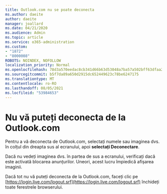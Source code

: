 ```yaml
---
title: Outlook.com nu se poate deconecta
ms.author: daeite
author: daeite
manager: joallard
ms.date: 04/21/2020
ms.audience: Admin
ms.topic: article
ms.service: o365-administration
ms.custom:
- "1872"
- "8000008"
ROBOTS: NOINDEX, NOFOLLOW
localization_priority: Normal
ms.openlocfilehash: 78d3a570eedac8cb341d66b63d53048a7ba57a502bff63dfaa2148e087390289
ms.sourcegitcommit: b5f7da89a650d2915dc652449623c78be6247175
ms.translationtype: MT
ms.contentlocale: ro-RO
ms.lasthandoff: 08/05/2021
ms.locfileid: "53984653"
---
```

# <a name="unable-to-sign-out-of-outlookcom"></a>Nu vă puteți deconecta de la Outlook.com

Pentru a vă deconecta de Outlook.com, selectați numele sau imaginea dvs. în colțul din dreapta sus al ecranului, apoi **selectați Deconectare**.

Dacă nu vedeți imaginea dvs. în partea de sus a ecranului, verificați dacă este activată blocarea anunțurilor. Uneori, acest lucru împiedică afișarea imaginii.

Dacă tot nu vă puteți deconecta de la Outlook.com, faceți clic pe [https://login.live.com/logout.srf](https://login.live.com/logout.srf) închideți toate ferestrele browserului.